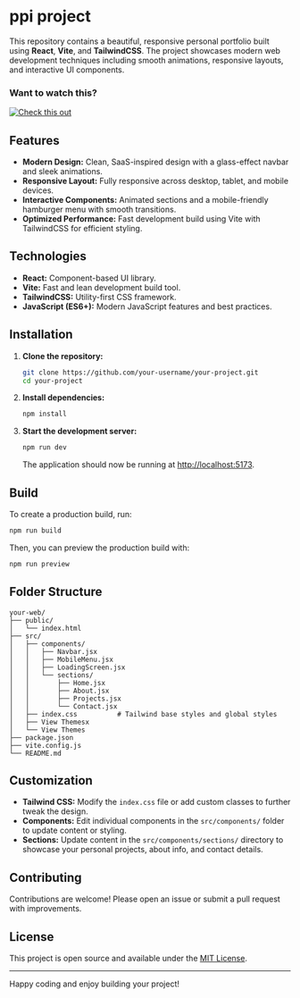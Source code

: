 # ppi project

This repository contains a beautiful, responsive personal portfolio built using **React**, **Vite**, and **TailwindCSS**. The project showcases modern web development techniques including smooth animations, responsive layouts, and interactive UI components.

### Want to watch this?

[![Check this out](https://img.youtube.com/vi/LGdPMf-SgBA/maxresdefault.jpg)](https://youtu.be/LGdPMf-SgBA)

## Features

- **Modern Design:** Clean, SaaS-inspired design with a glass-effect navbar and sleek animations.
- **Responsive Layout:** Fully responsive across desktop, tablet, and mobile devices.
- **Interactive Components:** Animated sections and a mobile-friendly hamburger menu with smooth transitions.
- **Optimized Performance:** Fast development build using Vite with TailwindCSS for efficient styling.

## Technologies

- **React:** Component-based UI library.
- **Vite:** Fast and lean development build tool.
- **TailwindCSS:** Utility-first CSS framework.
- **JavaScript (ES6+):** Modern JavaScript features and best practices.

## Installation

1. **Clone the repository:**

   ```bash
   git clone https://github.com/your-username/your-project.git
   cd your-project
   ```

2. **Install dependencies:**

   ```bash
   npm install
   ```

3. **Start the development server:**

   ```bash
   npm run dev
   ```

   The application should now be running at [http://localhost:5173](http://localhost:5173).

## Build

To create a production build, run:

```bash
npm run build
```

Then, you can preview the production build with:

```bash
npm run preview
```

## Folder Structure

```
your-web/
├── public/
│   └── index.html
├── src/
│   ├── components/
│   │   ├── Navbar.jsx
│   │   ├── MobileMenu.jsx
│   │   ├── LoadingScreen.jsx
│   │   └── sections/
│   │       ├── Home.jsx
│   │       ├── About.jsx
│   │       ├── Projects.jsx
│   │       └── Contact.jsx
│   ├── index.css          # Tailwind base styles and global styles
│   ├── View Themesx
│   └── View Themes
├── package.json
├── vite.config.js
└── README.md
```

## Customization

- **Tailwind CSS:** Modify the `index.css` file or add custom classes to further tweak the design.
- **Components:** Edit individual components in the `src/components/` folder to update content or styling.
- **Sections:** Update content in the `src/components/sections/` directory to showcase your personal projects, about info, and contact details.

## Contributing

Contributions are welcome! Please open an issue or submit a pull request with improvements.

## License

This project is open source and available under the [MIT License](LICENSE).

---

Happy coding and enjoy building your project!
